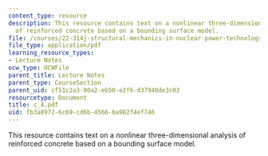 ```yaml
---
content_type: resource
description: This resource contains text on a nonlinear three-dimensional analysis
  of reinforced concrete based on a bounding surface model.
file: /courses/22-314j-structural-mechanics-in-nuclear-power-technology-fall-2006/fb3a89726c69cd6b45666a982f4ef746_c_4.pdf
file_type: application/pdf
learning_resource_types:
- Lecture Notes
ocw_type: OCWFile
parent_title: Lecture Notes
parent_type: CourseSection
parent_uid: cf51c2a3-90a2-eb50-e2f6-d37940de3c03
resourcetype: Document
title: c_4.pdf
uid: fb3a8972-6c69-cd6b-4566-6a982f4ef746
---
```

This resource contains text on a nonlinear three-dimensional analysis of reinforced concrete based on a bounding surface model.